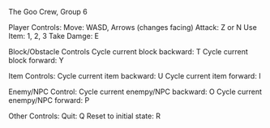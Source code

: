 The Goo Crew, Group 6

Player Controls:
Move: WASD, Arrows (changes facing)
Attack: Z or N
Use Item: 1, 2, 3
Take Damge: E

Block/Obstacle Controls
Cycle current block backward: T
Cycle current block forward: Y

Item Controls:
Cycle current item backward: U
Cycle current item forward: I

Enemy/NPC Control:
Cycle current enempy/NPC backward: O
Cycle current enempy/NPC forward: P

Other Controls:
Quit: Q
Reset to initial state: R
